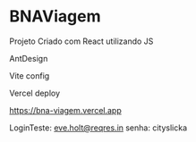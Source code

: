 # BNAViagem



Projeto Criado com React utilizando JS

AntDesign

Vite config

Vercel deploy

https://bna-viagem.vercel.app

LoginTeste: eve.holt@reqres.in
senha: cityslicka
